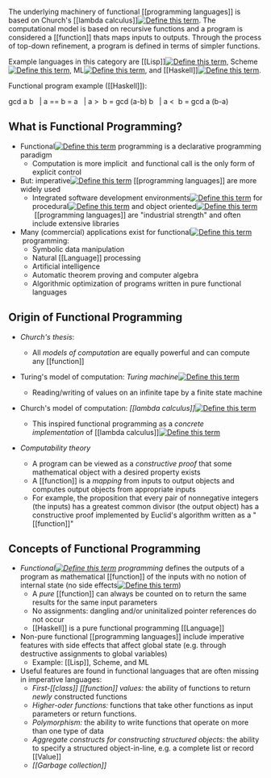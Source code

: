 The underlying machinery of functional [[programming languages]] is based on Church's [[lambda calculus]][![Define this term](https://www.cs.fsu.edu/~engelen/courses/COP402003/define.gif)](https://www.cs.fsu.edu/~engelen/courses/COP402003/board.html#lambdacalculus). The computational model is based on recursive functions and a program is considered a [[function]] thats maps inputs to outputs. Through the process of top-down refinement, a program is defined in terms of simpler functions.

Example languages in this category are [[Lisp]][![Define this term](https://www.cs.fsu.edu/~engelen/courses/COP402003/define.gif)](https://www.cs.fsu.edu/~engelen/courses/COP402003/board.html#[[[[[[[[Lisp]]|[[li]]sp]]]]]]), Scheme[![Define this term](https://www.cs.fsu.edu/~engelen/courses/COP402003/define.gif)](https://www.cs.fsu.edu/~engelen/courses/COP402003/board.html#scheme), ML[![Define this term](https://www.cs.fsu.edu/~engelen/courses/COP402003/define.gif)](https://www.cs.fsu.edu/~engelen/courses/COP402003/board.html#ml), and [[Haskell]][![Define this term](https://www.cs.fsu.edu/~engelen/courses/COP402003/define.gif)](https://www.cs.fsu.edu/~engelen/courses/COP402003/board.html#haskell).

Functional program example ([[Haskell]]):

gcd a b
  | a == b = a
  | a >  b = gcd (a-b) b
  | a <  b = gcd a (b-a)


## What is Functional Programming?
-   Functional[![Define this term](https://www.cs.fsu.edu/~engelen/courses/COP402003/define.gif)](https://www.cs.fsu.edu/~engelen/courses/COP402003/board.html#functional) programming is a declarative programming paradigm
	-   Computation is more implicit  and functional call is the only form of explicit control
-   But: imperative[![Define this term](https://www.cs.fsu.edu/~engelen/courses/COP402003/define.gif)](https://www.cs.fsu.edu/~engelen/courses/COP402003/board.html#imperative) [[programming languages]] are more widely used
	-  Integrated software development environments[![Define this term](https://www.cs.fsu.edu/~engelen/courses/COP402003/define.gif)](https://www.cs.fsu.edu/~engelen/courses/COP402003/board.html#softwaredevelopmentenvironment) for procedural[![Define this term](https://www.cs.fsu.edu/~engelen/courses/COP402003/define.gif)](https://www.cs.fsu.edu/~engelen/courses/COP402003/board.html#procedural) and object oriented[![Define this term](https://www.cs.fsu.edu/~engelen/courses/COP402003/define.gif)](https://www.cs.fsu.edu/~engelen/courses/COP402003/board.html#objectoriented) [[programming languages]] are "industrial strength" and often include extensive libraries
-   Many (commercial) applications exist for functional[![Define this term](https://www.cs.fsu.edu/~engelen/courses/COP402003/define.gif)](https://www.cs.fsu.edu/~engelen/courses/COP402003/board.html#functional) programming:
	-   Symbolic data manipulation
	-   Natural [[Language]] processing
	-   Artificial intelligence
	-   Automatic theorem proving and computer algebra
	-   Algorithmic optimization of programs written in pure functional languages

## Origin of Functional Programming
- _Church's thesis_:
	-   All _models of computation_ are equally powerful and can compute any [[function]]
-   Turing's model of computation: _Turing machine_[![Define this term](https://www.cs.fsu.edu/~engelen/courses/COP402003/define.gif)](https://www.cs.fsu.edu/~engelen/courses/COP402003/board.html#turingmachine)
	- Reading/writing of values on an infinite tape by a finite state machine

-   Church's model of computation: _[[lambda calculus]]_[![Define this term](https://www.cs.fsu.edu/~engelen/courses/COP402003/define.gif)](https://www.cs.fsu.edu/~engelen/courses/COP402003/board.html#lambdacalculus)
	-   This inspired functional programming as a _concrete implementation_ of [[lambda calculus]][![Define this term](https://www.cs.fsu.edu/~engelen/courses/COP402003/define.gif)](https://www.cs.fsu.edu/~engelen/courses/COP402003/board.html#lambdacalculus)

-   _Computability theory_
	-  A program can be viewed as a _constructive proof_ that some mathematical object with a desired property exists
	-  A [[function]] is a _mapping_ from inputs to output objects and computes output objects from appropriate inputs
	-  For example, the proposition that every pair of nonnegative integers (the inputs) has a greatest common divisor (the output object) has a constructive proof implemented by Euclid's algorithm written as a "[[function]]"

## Concepts of Functional Programming
-  _Functional[![Define this term](https://www.cs.fsu.edu/~engelen/courses/COP402003/define.gif)](https://www.cs.fsu.edu/~engelen/courses/COP402003/board.html#functional) programming_ defines the outputs of a program as mathematical [[function]] of the inputs with no notion of internal state (no side effects[![Define this term](https://www.cs.fsu.edu/~engelen/courses/COP402003/define.gif)](https://www.cs.fsu.edu/~engelen/courses/COP402003/board.html#sideeffect))
	- A _pure_ [[function]] can always be counted on to return the same results for the same input parameters
	- No assignments: dangling and/or uninitalized pointer references do not occur
	- [[Haskell]] is a pure functional programming [[Language]]
- Non-pure functional [[programming languages]] include imperative features with side effects that affect global state (e.g. through destructive assignments to global variables)
	- Example: [[Lisp]], Scheme, and ML
- Useful features are found in functional languages that are often missing in imperative languages:
	- *First-[[class]] [[function]] values:* the ability of functions to return *newly* constructed functions
	- *Higher-oder functions:* functions that take other functions as input parameters or return functions.
	- *Polymorphism:* the ability to write functions that operate on more than one type of data
	- *Aggregate constructs for constructing structured objects:* the ability to specify a structured object-in-line, e.g. a complete list or record [[Value]]
	- *[[Garbage collection]]*